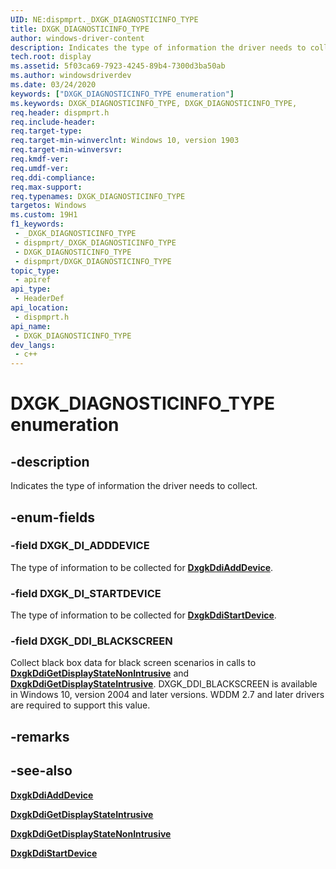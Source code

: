 ```yaml
---
UID: NE:dispmprt._DXGK_DIAGNOSTICINFO_TYPE
title: DXGK_DIAGNOSTICINFO_TYPE
author: windows-driver-content
description: Indicates the type of information the driver needs to collect.
tech.root: display
ms.assetid: 5f03ca69-7923-4245-89b4-7300d3ba50ab
ms.author: windowsdriverdev
ms.date: 03/24/2020
keywords: ["DXGK_DIAGNOSTICINFO_TYPE enumeration"]
ms.keywords: DXGK_DIAGNOSTICINFO_TYPE, DXGK_DIAGNOSTICINFO_TYPE,
req.header: dispmprt.h
req.include-header: 
req.target-type: 
req.target-min-winverclnt: Windows 10, version 1903
req.target-min-winversvr: 
req.kmdf-ver: 
req.umdf-ver: 
req.ddi-compliance: 
req.max-support: 
req.typenames: DXGK_DIAGNOSTICINFO_TYPE
targetos: Windows
ms.custom: 19H1
f1_keywords:
 - _DXGK_DIAGNOSTICINFO_TYPE
 - dispmprt/_DXGK_DIAGNOSTICINFO_TYPE
 - DXGK_DIAGNOSTICINFO_TYPE
 - dispmprt/DXGK_DIAGNOSTICINFO_TYPE
topic_type:
 - apiref
api_type:
 - HeaderDef
api_location:
 - dispmprt.h
api_name:
 - DXGK_DIAGNOSTICINFO_TYPE
dev_langs:
 - c++
---
```


# DXGK_DIAGNOSTICINFO_TYPE enumeration


## -description

Indicates the type of information the driver needs to collect.

## -enum-fields

### -field DXGK_DI_ADDDEVICE

The type of information to be collected for [**DxgkDdiAddDevice**](../dispmprt/nc-dispmprt-dxgkddi_add_device.md).

### -field DXGK_DI_STARTDEVICE

The type of information to be collected for [**DxgkDdiStartDevice**](../dispmprt/nc-dispmprt-dxgkddi_start_device.md).

### -field DXGK_DDI_BLACKSCREEN

Collect black box data for black screen scenarios in calls to [**DxgkDdiGetDisplayStateNonIntrusive**](nc-dispmprt-dxgkddi_getdisplaystatenonintrusive.md) and [**DxgkDdiGetDisplayStateIntrusive**](nc-dispmprt-dxgkddi_getdisplaystateintrusive.md). DXGK_DDI_BLACKSCREEN is available in Windows 10, version 2004 and later versions. WDDM 2.7 and later drivers are required to support this value.

## -remarks

## -see-also

[**DxgkDdiAddDevice**](../dispmprt/nc-dispmprt-dxgkddi_add_device.md)

[**DxgkDdiGetDisplayStateIntrusive**](nc-dispmprt-dxgkddi_getdisplaystateintrusive.md)

[**DxgkDdiGetDisplayStateNonIntrusive**](nc-dispmprt-dxgkddi_getdisplaystatenonintrusive.md)

[**DxgkDdiStartDevice**](../dispmprt/nc-dispmprt-dxgkddi_start_device.md)

